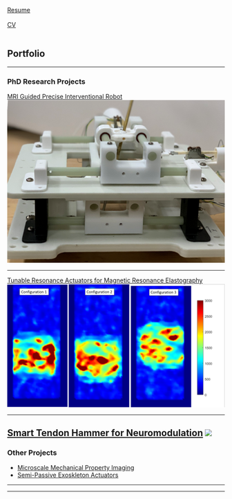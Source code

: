 [Resume](pdf/Resume_Waiman_Meinhold.pdf)
<br><br>
[CV](pdf/Resume_Waiman_Meinhold.pdf)
<br><br>
## Portfolio

---

### PhD Research Projects 

[MRI Guided Precise Interventional Robot](/sample_page)
<img src="images/Robot.png?raw=true"/>

---
[Tunable Resonance Actuators for Magnetic Resonance Elastography](http://example.com/)
<img src="images/StiffImage.PNG?raw=true"/>

---

[Smart Tendon Hammer for Neuromodulation](https://research.gatech.edu/if-i-had-hammer-simple-tool-enable-remote-neurological-examinations)
<img src="images/Classification App Gif.GIF?raw=true"/>
---
### Other Projects

- [Microscale Mechanical Property Imaging](http://example.com/)
- [Semi-Passive Exoskleton Actuators](http://example.com/)


---




---

